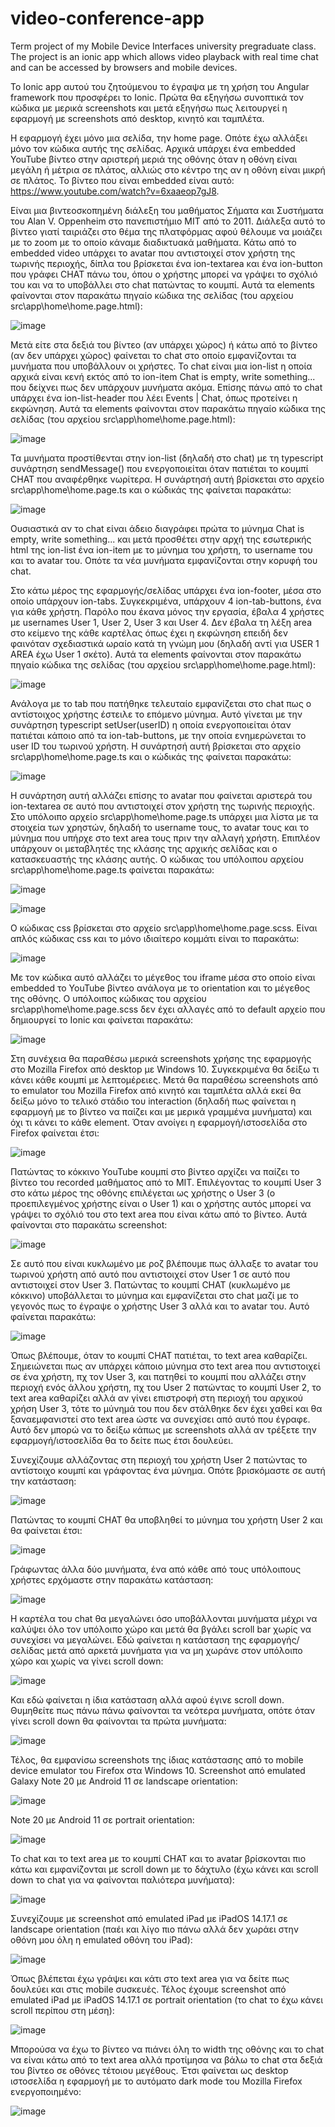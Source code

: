 # video-conference-app
Term project of my Mobile Device Interfaces university pregraduate class. The project is an ionic app which allows video playback with real time chat and can be accessed by browsers and mobile devices.

Το Ionic app αυτού του ζητούμενου το έγραψα με τη χρήση του Angular framework που προσφέρει το Ionic. Πρώτα θα εξηγήσω συνοπτικά τον κώδικα με μερικά screenshots και μετά εξηγήσω πως λειτουργεί η εφαρμογή με screenshots από desktop, κινητό και ταμπλέτα.

Η εφαρμογή έχει μόνο μια σελίδα, την home page. Οπότε έχω αλλάξει μόνο τον κώδικα αυτής της σελίδας. Αρχικά υπάρχει ένα embedded YouTube βίντεο στην αριστερή μεριά της οθόνης όταν η οθόνη είναι μεγάλη ή μέτρια σε πλάτος, αλλιώς στο κέντρο της αν η οθόνη είναι μικρή σε πλάτος. Το βίντεο που είναι embedded είναι αυτό: https://www.youtube.com/watch?v=6xaaeop7gJ8.

Είναι μια βιντεοσκοπημένη διάλεξη του μαθήματος Σήματα και Συστήματα του Alan V. Oppenheim στο πανεπιστήμιο MIT από το 2011. Διάλεξα αυτό το βίντεο γιατί ταιριάζει στο θέμα της πλατφόρμας αφού θέλουμε να μοιάζει με το zoom με το οποίο κάναμε διαδικτυακά μαθήματα. Κάτω από το embedded video υπάρχει το avatar που αντιστοιχεί στον χρήστη της τωρινής περιοχής, δίπλα του βρίσκεται ένα ion-textarea και ένα ion-button που γράφει CHAT πάνω του, όπου ο χρήστης μπορεί να γράψει το σχόλιό του και να το υποβάλλει στο chat πατώντας το κουμπί. Αυτά τα elements φαίνονται στον παρακάτω πηγαίο κώδικα της σελίδας (του αρχείου src\app\home\home.page.html):

![image](https://github.com/JohnOiko/video-conference-app/assets/72659858/00be1e36-37ba-45f0-ac08-fe3ce9803bf9)

Μετά είτε στα δεξιά του βίντεο (αν υπάρχει χώρος) ή κάτω από το βίντεο (αν δεν υπάρχει χώρος) φαίνεται το chat στο οποίο εμφανίζονται τα μυνήματα που υποβάλλουν οι χρήστες. Το chat είναι μια ion-list η οποία αρχικά είναι κενή εκτός από το ion-item Chat is empty, write something... που δείχνει πως δεν υπάρχουν μυνήματα ακόμα. Επίσης πάνω από το chat υπάρχει ένα ion-list-header που λέει Events | Chat, όπως προτείνει η εκφώνηση. Αυτά τα elements φαίνονται στον παρακάτω πηγαίο κώδικα της σελίδας (του αρχείου src\app\home\home.page.html):

![image](https://github.com/JohnOiko/video-conference-app/assets/72659858/f7ffda6d-15af-4bec-b7f9-175a3d96787d)

Τα μυνήματα προστίθενται στην ion-list (δηλαδή στο chat) με τη typescript συνάρτηση sendMessage() που ενεργοποιείται όταν πατιέται το κουμπί CHAT που αναφέρθηκε νωρίτερα. Η συνάρτησή αυτή βρίσκεται στο αρχείο src\app\home\home.page.ts και ο κώδικάς της φαίνεται παρακάτω:

![image](https://github.com/JohnOiko/video-conference-app/assets/72659858/9c7ac5a5-d704-4c5e-8d2b-383c0322b0f0)

Ουσιαστικά αν το chat είναι άδειο διαγράφει πρώτα το μύνημα Chat is empty, write something... και μετά προσθέτει στην αρχή της εσωτερικής html της ion-list ένα ion-item με το μύνημα του χρήστη, το username του και το avatar του. Οπότε τα νέα μυνήματα εμφανίζονται στην κορυφή του chat.

Στο κάτω μέρος της εφαρμογής/σελίδας υπάρχει ένα ion-footer, μέσα στο οποίο υπάρχουν ion-tabs. Συγκεκριμένα, υπάρχουν 4 ion-tab-buttons, ένα για κάθε χρήστη. Παρόλο που έκανα μόνος την εργασία, έβαλα 4 χρήστες με usernames User 1, User 2, User 3 και User 4. Δεν έβαλα τη λέξη area στο κείμενο της κάθε καρτέλας όπως έχει η εκφώνηση επειδή δεν φαινόταν σχεδιαστικά ωραίο κατά τη γνώμη μου (δηλαδή αντί για USER 1 AREA έχω User 1 σκέτο). Αυτά τα elements φαίνονται στον παρακάτω πηγαίο κώδικα της σελίδας (του αρχείου src\app\home\home.page.html):

![image](https://github.com/JohnOiko/video-conference-app/assets/72659858/e08a4eb5-ec89-4ed3-9613-ff63bc3b566d)

Ανάλογα με το tab που πατήθηκε τελευταίο εμφανίζεται στο chat πως ο αντίστοιχος χρήστης έστειλε το επόμενο μύνημα. Αυτό γίνεται με την συνάρτηση typescript setUser(userID) η οποία ενεργοποιείται όταν πατιέται κάποιο από τα ion-tab-buttons, με την οποία ενημερώνεται το user ID του τωρινού χρήστη. Η συνάρτησή αυτή βρίσκεται στο αρχείο src\app\home\home.page.ts και ο κώδικάς της φαίνεται παρακάτω:

![image](https://github.com/JohnOiko/video-conference-app/assets/72659858/93b7b7d8-02af-47b6-95e5-9a86f29d5807)

Η συνάρτηση αυτή αλλάζει επίσης το avatar που φαίνεται αριστερά του ion-textarea σε αυτό που αντιστοιχεί στον χρήστη της τωρινής περιοχής. Στο υπόλοιπο αρχείο src\app\home\home.page.ts υπάρχει μια λίστα με τα στοιχεία των χρηστών, δηλαδή το username τους, το avatar τους και το μύνημα που υπήρχε στο text area τους πριν την αλλαγή χρήστη. Επιπλέον υπάρχουν οι μεταβλητές της κλάσης της αρχικής σελίδας και ο κατασκευαστής της κλάσης αυτής. Ο κώδικας του υπόλοιπου αρχείου src\app\home\home.page.ts φαίνεται παρακάτω:

![image](https://github.com/JohnOiko/video-conference-app/assets/72659858/eabf0e6a-6259-4aab-9c85-d7de03852b60)

![image](https://github.com/JohnOiko/video-conference-app/assets/72659858/d38f0273-ba90-4bcb-b8f4-c5e662c1da3f)

Ο κώδικας css βρίσκεται στο αρχείο src\app\home\home.page.scss. Είναι απλός κώδικας css και το μόνο ιδιαίτερο κομμάτι είναι το παρακάτω:

![image](https://github.com/JohnOiko/video-conference-app/assets/72659858/4a4ebd44-322d-434f-bbcd-a12533fdcdb6)

Με τον κώδικα αυτό αλλάζει το μέγεθος του iframe μέσα στο οποίο είναι embedded το YouTube βίντεο ανάλογα με το orientation και το μέγεθος της οθόνης. Ο υπόλοιπος κώδικας του αρχείου src\app\home\home.page.scss δεν έχει αλλαγές από το default αρχείο που δημιουργεί το Ionic και φαίνεται παρακάτω:

![image](https://github.com/JohnOiko/video-conference-app/assets/72659858/5da6910c-a883-44e7-948d-8c4e0ac5c7b4)

Στη συνέχεια θα παραθέσω μερικά screenshots χρήσης της εφαρμογής στο Mozilla Firefox από desktop με Windows 10.  Συγκεκριμένα θα δείξω τι κάνει κάθε κουμπί με λεπτομέρειες. Μετά θα παραθέσω screenshots από το emulator του Mozilla Firefox από κινητό και ταμπλέτα αλλά εκεί θα δείξω μόνο το τελικό στάδιο του interaction (δηλαδή πως φαίνεται η εφαρμογή με το βίντεο να παίζει και με μερικά γραμμένα μυνήματα) και όχι τι κάνει το κάθε element.
Όταν ανοίγει η εφαρμογή/ιστοσελίδα στο Firefox φαίνεται έτσι:

![image](https://github.com/JohnOiko/video-conference-app/assets/72659858/8ea86fd1-3317-4a2d-ab1e-5d9b07720c5d)

Πατώντας το κόκκινο YouTube κουμπί στο βίντεο αρχίζει να παίζει το βίντεο του recorded μαθήματος από το ΜΙΤ. Επιλέγοντας το κουμπί User 3 στο κάτω μέρος της οθόνης επιλέγεται ως χρήστης ο User 3 (ο προεπιλεγμένος χρήστης είναι ο User 1) και ο χρήστης αυτός μπορεί να γράψει το σχόλιό του στο text area που είναι κάτω από το βίντεο. Αυτά φαίνονται στο παρακάτω screenshot:

![image](https://github.com/JohnOiko/video-conference-app/assets/72659858/a2d675ed-fffa-4719-954c-3fa8688cec98)

Σε αυτό που είναι κυκλωμένο με ροζ βλέπουμε πως άλλαξε το avatar του τωρινού χρήστη από αυτό που αντιστοιχεί στον User 1 σε αυτό που αντιστοιχεί στον User 3. Πατώντας το κουμπί CHAT (κυκλωμένο με κόκκινο) υποβάλλεται το μύνημα και εμφανίζεται στο chat μαζί με το γεγονός πως το έγραψε ο χρήστης User 3 αλλά και το avatar του. Αυτό φαίνεται παρακάτω:

![image](https://github.com/JohnOiko/video-conference-app/assets/72659858/5143ad27-6716-4177-b035-dce6f576cfe8)

Όπως βλέπουμε, όταν το κουμπί CHAT πατιέται, το text area καθαρίζει. Σημειώνεται πως αν υπάρχει κάποιο μύνημα στο text area που αντιστοιχεί σε ένα χρήστη, πχ τον User 3, και πατηθεί το κουμπί που αλλάζει στην περιοχή ενός άλλου χρήστη, πχ του User 2 πατώντας το κουμπί User 2, το text area καθαρίζει αλλά αν γίνει επιστροφή στη περιοχή του αρχικού χρήση User 3, τότε το μύνημά του που δεν στάλθηκε δεν έχει χαθεί και θα ξαναεμφανιστεί στο text area ώστε να συνεχίσει από αυτό που έγραφε. Αυτό δεν μπορώ να το δείξω κάπως με screenshots αλλά αν τρέξετε την εφαρμογή/ιστοσελίδα θα το δείτε πως έτσι δουλεύει.

Συνεχίζουμε αλλάζοντας στη περιοχή του χρήστη User 2 πατώντας το αντίστοιχο κουμπί και γράφοντας ένα μύνημα. Οπότε βρισκόμαστε σε αυτή την κατάσταση:

![image](https://github.com/JohnOiko/video-conference-app/assets/72659858/16a28b5e-e9fa-4988-89d4-810f1a87eb93)

Πατώντας το κουμπί CHAT θα υποβληθεί το μύνημα του χρήστη User 2 και θα φαίνεται έτσι:

![image](https://github.com/JohnOiko/video-conference-app/assets/72659858/555fd653-b264-417e-a68c-5c8f309b352f)

Γράφωντας άλλα δύο μυνήματα, ένα από κάθε από τους υπόλοιπους χρήστες ερχόμαστε στην παρακάτω κατάσταση:

![image](https://github.com/JohnOiko/video-conference-app/assets/72659858/b195539b-f4c5-4768-99ab-e90304e0af00)

Η καρτέλα του chat θα μεγαλώνει όσο υποβάλλονται μυνήματα μέχρι να καλύψει όλο τον υπόλοιπο χώρο και μετά θα βγάλει scroll bar χωρίς να συνεχίσει να μεγαλώνει. Εδώ φαίνεται η κατάσταση της εφαρμογής/σελίδας μετά από αρκετά μυνήματα για να μη χωράνε στον υπόλοιπο χώρο και χωρίς να γίνει scroll down:

![image](https://github.com/JohnOiko/video-conference-app/assets/72659858/7c7e02f1-8f6b-4f77-bf35-aa95981a607e)

Και εδώ φαίνεται η ίδια κατάσταση αλλά αφού έγινε scroll down. Θυμηθείτε πως πάνω πάνω φαίνονται τα νεότερα μυνήματα, οπότε όταν γίνει scroll down θα φαίνονται τα πρώτα μυνήματα:

![image](https://github.com/JohnOiko/video-conference-app/assets/72659858/f40093a3-8cd7-43f7-b4ec-9d56cc88c132)

Τέλος, θα εμφανίσω screenshots της ίδιας κατάστασης από το mobile device emulator του Firefox στα Windows 10. Screenshot από emulated Galaxy Note 20 με Android 11 σε landscape orientation:

![image](https://github.com/JohnOiko/video-conference-app/assets/72659858/799f6ecc-db3a-4371-b95a-cd5071a527e3)

Note 20 με Android 11 σε portrait orientation:

![image](https://github.com/JohnOiko/video-conference-app/assets/72659858/83f0eec1-0590-46e9-9795-6862936b02e5)

Το chat και το text area με το κουμπί CHAT και το avatar βρίσκονται πιο κάτω και εμφανίζονται με scroll down με το δάχτυλο (έχω κάνει και scroll down το chat για να φαίνονται παλιότερα μυνήματα):

![image](https://github.com/JohnOiko/video-conference-app/assets/72659858/ef7781e0-b5e2-4978-b87e-ec80f7f3c693)

Συνεχίζουμε με screenshot από emulated iPad με iPadOS 14.17.1 σε landscape orientation (παέι και λίγο πιο πάνω αλλά δεν χωράει στην οθόνη μου όλη η emulated οθόνη του iPad):

![image](https://github.com/JohnOiko/video-conference-app/assets/72659858/1c74a600-6ed7-425b-ad01-0b7798688c9e)

Όπως βλέπεται έχω γράψει και κάτι στο text area για να δείτε πως δουλεύει και στις mobile συσκευές. Τέλος έχουμε screenshot από emulated iPad με iPadOS 14.17.1 σε portrait orientation (το chat το έχω κάνει scroll περίπου στη μέση):

![image](https://github.com/JohnOiko/video-conference-app/assets/72659858/980dd0bf-715f-4b44-bc77-0de07affaf23)

Μπορούσα να έχω το βίντεο να πιάνει όλη το width της οθόνης και το chat να είναι κάτω από το text area αλλά προτίμησα να βάλω το chat στα δεξιά του βίντεο σε οθόνες τέτοιου μεγέθους.
Έτσι φαίνεται ως desktop ιστοσελίδα η εφαρμογή με το αυτόματο dark mode του Mozilla Firefox ενεργοποιημένο:

![image](https://github.com/JohnOiko/video-conference-app/assets/72659858/d346af86-654a-4330-a871-53c2e21bb27d)













